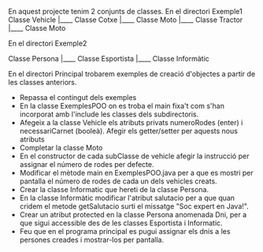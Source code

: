 En aquest projecte tenim 2 conjunts de classes. En el directori Exemple1
Classe Vehicle
   |____ Classe Cotxe
   |____ Classe Moto
   |____ Classe Tractor
   |____ Classe Moto

En el directori Exemple2

Classe Persona
   |____ Classe Esportista
   |____ Classe Informàtic
 
En el directori Principal trobarem exemples de creació d'objectes a partir de les classes anteriors.

- Repassa el contingut dels exemples
- En la classe ExemplesPOO on es troba el main fixa't com s'han incorporat amb l'include les classes dels subdirectoris.  
- Afegeix a la classe Vehicle els atributs privats numeroRodes (enter) i necessariCarnet (booleà). Afegir els getter/setter per aquests nous atributs
- Completar la classe Moto
- En el constructor de cada subClasse de vehicle afegir la instrucció per assignar el número de rodes per defecte.
- Modificar el mètode main en ExemplesPOO.java per a que es mostri per pantalla el número de rodes de cada un dels vehicles creats.
- Crear la classe Informatic que hereti de la classe Persona.
- En la classe Informàtic modificar l'atribut salutacio per a que quan cridem el metode getSalutacio surti el missatge "Soc expert en Java!".
- Crear un atribut protected en la classe Persona anomenada Dni, per a que sigui accessible des de les classes Esportista i Informatic.
- Feu que en el programa principal es pugui assignar els dnis a les persones creades i mostrar-los per pantalla.


